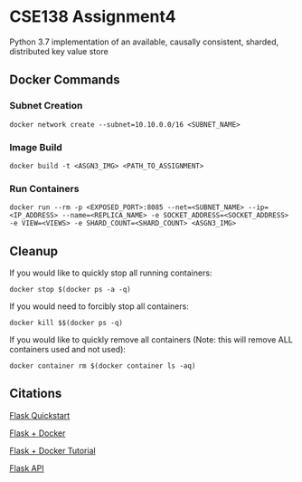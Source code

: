 # CSE138 Assignment4

Python 3.7 implementation of an available, causally consistent, sharded, distributed key value store

## Docker Commands

### Subnet Creation

`docker network create --subnet=10.10.0.0/16 <SUBNET_NAME>`

### Image Build

`docker build -t <ASGN3_IMG> <PATH_TO_ASSIGNMENT>`

### Run Containers

`docker run --rm -p <EXPOSED_PORT>:8085 --net=<SUBNET_NAME> --ip=<IP_ADDRESS> --name=<REPLICA_NAME> -e SOCKET_ADDRESS=<SOCKET_ADDRESS> -e VIEW=<VIEWS> -e SHARD_COUNT=<SHARD_COUNT> <ASGN3_IMG>`

## Cleanup
If you would like to quickly stop all running containers:

`docker stop $(docker ps -a -q)`

If you would need to forcibly stop all containers:

`docker kill $$(docker ps -q)`

If you would like to quickly remove all containers (Note: this will remove ALL containers used and not used):

`docker container rm $(docker container ls -aq)`


## Citations

[Flask Quickstart](https://flask-restful.readthedocs.io/en/latest/quickstart.html)

[Flask + Docker](https://medium.com/@daniel.carlier/how-to-build-a-simple-flask-restful-api-with-docker-compose-2d849d738137)

[Flask + Docker Tutorial](https://medium.com/@doedotdev/docker-flask-a-simple-tutorial-bbcb2f4110b5)

[Flask API](https://blog.miguelgrinberg.com/post/designing-a-restful-api-using-flask-restful/page/6)